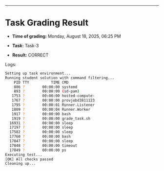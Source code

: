 
---
# Task Grading Result

- **Time of grading:** Monday, August 18, 2025, 06:25 PM

- **Task:** Task-3

- **Result:** CORRECT


Logs:
```bash
Setting up task environment...
Running student solution with command filtering...
    PID TTY          TIME CMD
    886 ?        00:00:00 systemd
    893 ?        00:00:00 (sd-pam)
   1753 ?        00:00:00 hosted-compute-
   1767 ?        00:00:00 provjobd3811123
   1795 ?        00:00:01 Runner.Listener
   1809 ?        00:00:04 Runner.Worker
   1917 ?        00:00:00 bash
   1919 ?        00:00:00 grade_task.sh
  16931 ?        00:00:00 sleep
  17197 ?        00:00:00 sleep
  17582 ?        00:00:00 sleep
  17760 ?        00:00:00 bash
  17847 ?        00:00:00 sleep
  17848 ?        00:00:00 timeout
  17849 ?        00:00:00 ps
Executing test...
[OK] All checks passed
Cleaning up...
```
